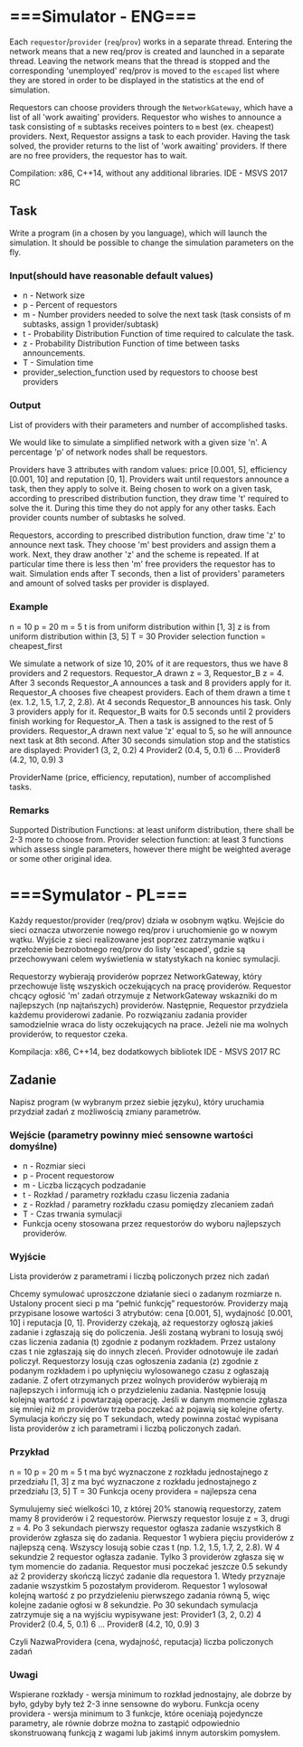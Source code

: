 # ===Simulator - ENG===

Each `requestor`/`provider` (`req`/`prov`) works in a separate thread.
Entering the network means that a new req/prov is created and launched in a separate thread.
Leaving the network means that the thread is stopped and the corresponding 'unemployed' req/prov is moved to the `escaped` list where they are stored in order to be displayed in the statistics at the end of simulation.

Requestors can choose providers through the `NetworkGateway`, which have a list of all 'work awaiting' providers.
Requestor who wishes to announce a task consisting of `m` subtasks receives pointers to `m` best (ex. cheapest) providers.
Next, Requestor assigns a task to each provider.
Having the task solved, the provider returns to the list of 'work awaiting' providers.
If there are no free providers, the requestor has to wait.

Compilation:
x86, C++14, without any additional libraries.
IDE - MSVS 2017 RC

## Task

Write a program (in a chosen by you language), which will launch the simulation. 
It should be possible to change the simulation parameters on the fly.

### Input(should have reasonable default values)

* n - Network size
* p - Percent of requestors
* m - Number providers needed to solve the next task (task consists of m subtasks, assign 1 provider/subtask)
* t - Probability Distribution Function of time required to calculate the task.
* z - Probability Distribution Function of time between tasks announcements.
* T - Simulation time
* provider_selection_function used by requestors to choose best providers

### Output

List of providers with their parameters and number of accomplished tasks.

We would like to simulate a simplified network with a given size 'n'.
A percentage 'p' of network nodes shall be requestors.

Providers have 3 attributes with random values: price [0.001, 5], efficiency [0.001, 10] and reputation [0, 1]. Providers wait until requestors announce a task, then they apply to solve it.
Being chosen to work on a given task, according to prescribed distribution function, they draw time 't' required to solve the it. During this time they do not apply for any other tasks. Each provider counts number of subtasks he solved.

Requestors, according to prescribed distribution function, draw time 'z' to announce next task.
They choose 'm' best providers and assign them a work.
Next, they draw another 'z' and the scheme is repeated.
If at particular time there is less then 'm' free providers the requestor has to wait.
Simulation ends after T seconds, then a list of providers' parameters and amount of solved tasks per provider is displayed.


### Example

n = 10
p = 20
m = 5
t is from uniform distribution within [1, 3]
z is from uniform distribution within [3, 5]
T = 30
Provider selection function = cheapest_first

We simulate a network of size 10, 20% of it are requestors, thus we have 8 providers and 2 requestors.
Requestor_A drawn z = 3, Requestor_B z = 4. After 3 seconds Requestor_A announces a task and 8 providers apply for it. Requestor_A chooses five cheapest providers. Each of them drawn a time t (ex. 1.2, 1.5, 1.7, 2, 2.8). 
At 4 seconds Requestor_B announces his task. Only 3 providers apply for it. Requestor_B waits for 0.5 seconds until 2 providers finish working for Requestor_A. Then a task is assigned to the rest of 5 providers. Requestor_A drawn next value 'z' equal to 5, so he will announce next task at 8th second.
After 30 seconds simulation stop and the statistics are displayed:
Provider1 (3, 2, 0.2) 4
Provider2 (0.4, 5, 0.1) 6
…
Provider8 (4.2, 10, 0.9) 3

ProviderName (price, efficiency, reputation), number of accomplished tasks.

### Remarks

Supported Distribution Functions: at least uniform distribution, there shall be 2-3 more to choose from.
Provider selection function: at least 3 functions which assess single parameters, however there might be weighted average or some other original idea.


# ===Symulator - PL===

Każdy requestor/provider (req/prov) działa w osobnym wątku.
Wejście do sieci oznacza utworzenie nowego req/prov i uruchomienie go w nowym wątku.
Wyjście z sieci realizowane jest poprzez zatrzymanie wątku i przełożenie bezrobotnego req/prov do listy 'escaped', gdzie są przechowywani celem wyświetlenia w statystykach na koniec symulacji.

Requestorzy wybierają providerów poprzez NetworkGateway, który przechowuje listę wszyskich oczekujących na pracę providerów.
Requestor chcący ogłosić 'm' zadań otrzymuje z NetworkGateway wskazniki do m najlepszych (np najtańszych) providerów.
Następnie, Requestor przydziela każdemu providerowi zadanie.
Po rozwiązaniu zadania provider samodzielnie wraca do listy oczekujących na prace.
Jeżeli nie ma wolnych providerów, to requestor czeka.

Kompilacja:
x86, C++14, bez dodatkowych bibliotek
IDE - MSVS 2017 RC

## Zadanie

Napisz program (w wybranym przez siebie języku), który uruchamia przydział zadań z możliwością zmiany parametrów.

### Wejście (parametry powinny mieć sensowne wartości domyślne)

* n - Rozmiar sieci
* p - Procent requestorow
* m - Liczba liczących podzadanie
* t - Rozkład / parametry rozkładu czasu liczenia zadania
* z - Rozkład / parametry rozkładu czasu pomiędzy zlecaniem zadań
* T - Czas trwania symulacji
* Funkcja oceny stosowana przez requestorów do wyboru najlepszych providerów.

### Wyjście

Lista providerów z parametrami i liczbą policzonych przez nich zadań

Chcemy symulować uproszczone działanie sieci o zadanym rozmiarze n. Ustalony procent sieci p ma “pełnić funkcję” requestorów.
Providerzy mają przypisane losowe wartości 3 atrybutów: cena [0.001, 5], wydajność [0.001, 10] i reputacja [0, 1].
Providerzy czekają, aż requestorzy ogłoszą jakieś zadanie i zgłaszają się do policzenia.
Jeśli zostaną wybrani to losują swój czas liczenia zadania (t) zgodnie z podanym rozkładem.
Przez ustalony czas t nie zgłaszają się do innych zleceń. Provider odnotowuje ile zadań policzył.
Requestorzy losują czas ogłoszenia zadania (z) zgodnie z podanym rozkładem i po upłynięciu wylosowanego czasu z ogłaszają zadanie.
Z ofert otrzymanych przez wolnych providerów wybierają m najlepszych i informują ich o przydzieleniu zadania.
Następnie losują kolejną wartość z i powtarzają operację.
Jeśli w danym momencie zgłasza się mniej niż m providerów trzeba poczekać aż pojawią się kolejne oferty.
Symulacja kończy się po T sekundach, wtedy powinna zostać wypisana lista providerów z ich parametrami i liczbą policzonych zadań.

### Przykład

n = 10
p = 20
m = 5
t ma być wyznaczone z rozkładu jednostajnego z przedziału [1, 3]
z ma być wyznaczone z rozkładu jednostajnego z przedziału [3, 5]
T = 30
Funkcja oceny providera = najlepsza cena

Symulujemy sieć wielkości 10, z której 20% stanowią requestorzy, zatem mamy 8 providerów i 2 requestorów.
Pierwszy requestor losuje z = 3, drugi z = 4. Po 3 sekundach pierwszy requestor ogłasza zadanie wszystkich 8 providerów zgłasza się do zadania.
Requestor 1 wybiera pięciu providerów z najlepszą ceną. Wszyscy losują sobie czas t (np. 1.2, 1.5, 1.7, 2, 2.8).
W 4 sekundzie 2 requestor ogłasza zadanie. Tylko 3 providerów zgłasza się w tym momencie do zadania. 
Requestor musi poczekać jeszcze 0.5 sekundy aż 2 providerzy skończą liczyć zadanie dla requestora 1. 
Wtedy przyznaje zadanie wszystkim 5 pozostałym providerom.
Requestor 1 wylosował kolejną wartość z po przydzieleniu pierwszego zadania równą 5, więc kolejne zadanie ogłosi w 8 sekundzie.
Po 30 sekundach symulacja zatrzymuje się a na wyjściu wypisywane jest:
Provider1 (3, 2, 0.2) 4
Provider2 (0.4, 5, 0.1) 6
…
Provider8 (4.2, 10, 0.9) 3

Czyli NazwaProvidera (cena, wydajność, reputacja) liczba policzonych zadań

### Uwagi

Wspierane rozkłady - wersja minimum to rozkład jednostajny, ale dobrze by było, gdyby były też 2-3 inne sensowne do wyboru.
Funkcja oceny providera - wersja minimum to 3 funkcje, które oceniają pojedyncze parametry, 
ale równie dobrze można to zastąpić odpowiednio skonstruowaną funkcją z wagami lub jakimś innym autorskim pomysłem.
